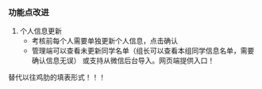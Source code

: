 ### 功能点改进
1. 个人信息更新
   - 考核前每个人需要单独更新个人信息，点击确认
   - 管理端可以查看未更新同学名单（组长可以查看本组同学信息名单，需要确认信息无误）
   或支持从微信后台导入。网页端提供入口！


替代以往鸡肋的填表形式！！！